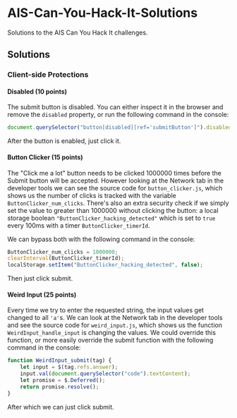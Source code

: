 # AIS-Can-You-Hack-It-Solutions
Solutions to the AIS Can You Hack It challenges.

## Solutions
### Client-side Protections
#### Disabled (10 points)
The submit button is disabled.
You can either inspect it in the browser and remove the `disabled` property, or run the following command in the console:

```JavaScript
document.querySelector("button[disabled][ref='submitButton']").disabled = false;
```

After the button is enabled, just click it.

#### Button Clicker (15 points)
The "Click me a lot" button needs to be clicked 1000000 times before the Submit button will be accepted.
However looking at the Network tab in the developer tools we can see the source code for `button_clicker.js`, which shows us the number of clicks is tracked with the variable `ButtonClicker_num_clicks`.
There's also an extra security check if we simply set the value to greater than 1000000 without clicking the button: a local storage boolean `"ButtonClicker_hacking_detected"` which is set to `true` every 100ms with a timer `ButtonClicker_timerId`.

We can bypass both with the following command in the console:

```JavaScript
ButtonClicker_num_clicks = 1000000;
clearInterval(ButtonClicker_timerId);
localStorage.setItem("ButtonClicker_hacking_detected", false);
```

Then just click submit.

#### Weird Input (25 points)
Every time we try to enter the requested string, the input values get changed to all `'a'`s.
We can look at the Network tab in the developer tools and see the source code for `weird_input.js`, which shows us the function `WeirdInput_handle_input` is changing the values.
We could override this function, or more easily override the submit function with the following command in the console:


```JavaScript
function WeirdInput_submit(tag) {
    let input = $(tag.refs.answer);
    input.val(document.querySelector("code").textContent);
    let promise = $.Deferred();
    return promise.resolve();
}
```

After which we can just click submit.
